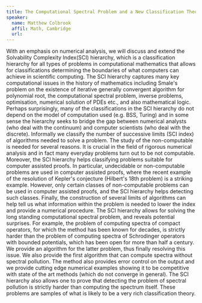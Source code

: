 ```yaml
---
title: The Computational Spectral Problem and a New Classification Theory; Novel Algorithms, Impossibility Results and Computer Assisted Proofs 
speaker:
  name: Matthew Colbrook
  affil: Math, Cambridge
  url: 
---
```


With an emphasis on numerical analysis, we will discuss and extend the Solvability Complexity Index(SCI) hierarchy, which is a classification hierarchy for all types of problems in computational mathematics that allows for classifications determining the boundaries of what computers can achieve in scientific computing. The SCI hierarchy captures many key computational issues in the history of mathematics including Smale's problem on the existence of iterative generally convergent algorithm for polynomial root, the computational spectral problem, inverse problems, optimisation, numerical solution of PDEs etc., and also mathematical logic. Perhaps surprisingly, many of the classifications in the SCI hierarchy do not depend on the model of computation used (e.g. BSS, Turing) and in some sense the hierarchy seeks to bridge the gap between numerical analysts (who deal with the continuum) and computer scientists (who deal with the discrete). Informally we classify the number of successive limits (SCI index) of algorithms needed to solve a problem. The study of the non-computable is needed for several reasons. It is crucial in the field of rigorous numerical analysis and in fact many everyday problems turn out to be not computable. Moreover, the SCI hierarchy helps classifying problems suitable for computer assisted proofs. In particular, undecidable or non-computable problems are used in computer assisted proofs, where the recent example of the resolution of Kepler's conjecture (Hilbert's 18th problem) is a striking example. However, only certain classes of non-computable problems can be used in computer assisted proofs, and the SCI hierarchy helps detecting such classes. Finally, the construction of several limits of algorithms can help tell us what information within the problem is needed to lower the index and provide a numerical procedure. The SCI hierarchy allows for solving the long standing computational spectral problem, and reveals potential surprises. For example, the problem of computing spectra of compact operators, for which the method has been known for decades, is strictly harder than the problem of computing spectra of Schrodinger operators with bounded potentials, which has been open for more than half a century. We provide an algorithm for the latter problem, thus finally resolving this issue. We also provide the first algorithm that can compute spectra without spectral pollution. The method also provides error control on the output and we provide cutting edge numerical examples showing it to be competitive with state of the art methods (which do not converge in general). The SCI hierarchy also allows one to prove that detecting the problem of spectral pollution is strictly harder than computing the spectrum itself. These problems are samples of what is likely to be a very rich classification theory.